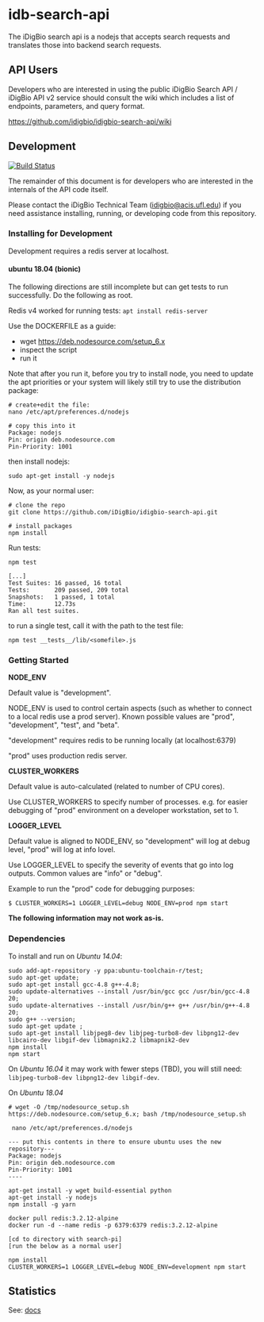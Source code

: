 # idb-search-api


The iDigBio search api is a nodejs that accepts search requests and
translates those into backend search requests.

## API Users

Developers who are interested in using the public iDigBio Search API /
iDigBio API v2 service should consult the wiki which includes a list
of endpoints, parameters, and query format.

https://github.com/idigbio/idigbio-search-api/wiki

## Development

[![Build Status](https://travis-ci.com/iDigBio/idigbio-search-api.svg?branch=master)](https://travis-ci.com/iDigBio/idigbio-search-api)


The remainder of this document is for developers who are interested in
the internals of the API code itself.

Please contact the iDigBio Technical Team (idigbio@acis.ufl.edu) if you need assistance installing, running, or developing code from this repository.

### Installing for Development

Development requires a redis server at localhost.


#### ubuntu 18.04 (bionic)

The following directions are still incomplete but can get tests to run successfully. Do the following as root.

Redis v4 worked for running tests: `apt install redis-server`

Use the DOCKERFILE as a guide:

* wget https://deb.nodesource.com/setup_6.x
* inspect the script
* run it

Note that after you run it, before you try to install node, you need to update the apt priorities or your system will likely still try to use the distribution package:

```
# create+edit the file:
nano /etc/apt/preferences.d/nodejs

# copy this into it
Package: nodejs
Pin: origin deb.nodesource.com
Pin-Priority: 1001
```

then install nodejs:

```
sudo apt-get install -y nodejs
```


Now, as your normal user:

```
# clone the repo
git clone https://github.com/iDigBio/idigbio-search-api.git

# install packages
npm install

```

Run tests: 

```
npm test

[...]
Test Suites: 16 passed, 16 total
Tests:       209 passed, 209 total
Snapshots:   1 passed, 1 total
Time:        12.73s
Ran all test suites.
```

to run a single test, call it with the path to the test file:

```
npm test __tests__/lib/<somefile>.js
```


### Getting Started

**NODE_ENV**

Default value is "development".

NODE_ENV is used to control certain aspects (such as whether to connect
to a local redis use a prod server).
Known possible values are "prod", "development", "test", and "beta".

"development" requires redis to be running locally (at localhost:6379)

"prod" uses production redis server.

**CLUSTER_WORKERS**

Default value is auto-calculated (related to number of CPU cores).

Use CLUSTER_WORKERS to specify number of processes.  e.g. for easier debugging
of "prod" environment on a developer workstation, set to 1.

**LOGGER_LEVEL**

Default value is aligned to NODE_ENV, so "development" will log at debug
level, "prod" will log at info lovel.

Use LOGGER_LEVEL to specify the severity of events that go into log outputs.
Common values are "info" or "debug".

Example to run the "prod" code for debugging purposes:

```$ CLUSTER_WORKERS=1 LOGGER_LEVEL=debug NODE_ENV=prod npm start```



**The following information may not work as-is.**

### Dependencies

To install and run on *Ubuntu 14.04*:
```
sudo add-apt-repository -y ppa:ubuntu-toolchain-r/test;
sudo apt-get update;
sudo apt-get install gcc-4.8 g++-4.8;
sudo update-alternatives --install /usr/bin/gcc gcc /usr/bin/gcc-4.8 20;
sudo update-alternatives --install /usr/bin/g++ g++ /usr/bin/g++-4.8 20;
sudo g++ --version;
sudo apt-get update ;
sudo apt-get install libjpeg8-dev libjpeg-turbo8-dev libpng12-dev libcairo-dev libgif-dev libmapnik2.2 libmapnik2-dev
npm install
npm start
```

On *Ubuntu 16.04* it may work with fewer steps (TBD), you will still need:
`libjpeg-turbo8-dev libpng12-dev libgif-dev`.

On *Ubuntu 18.04* 

```
# wget -O /tmp/nodesource_setup.sh https://deb.nodesource.com/setup_6.x; bash /tmp/nodesource_setup.sh

 nano /etc/apt/preferences.d/nodejs

--- put this contents in there to ensure ubuntu uses the new repository---
Package: nodejs
Pin: origin deb.nodesource.com
Pin-Priority: 1001
----

apt-get install -y wget build-essential python
apt-get install -y nodejs
npm install -g yarn

docker pull redis:3.2.12-alpine
docker run -d --name redis -p 6379:6379 redis:3.2.12-alpine

[cd to directory with search-pi]
[run the below as a normal user]

npm install
CLUSTER_WORKERS=1 LOGGER_LEVEL=debug NODE_ENV=development npm start
```
## Statistics

See: [docs](https://github.com/iDigBio/idigbio-search-api/blob/master/src/docs/)